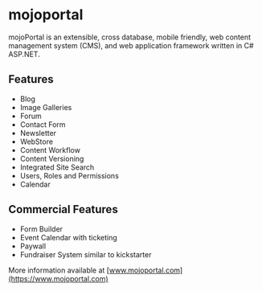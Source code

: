 # mojoportal
mojoPortal is an extensible, cross database, mobile friendly, web content management system (CMS), and web application framework written in C# ASP.NET.

## Features
- Blog
- Image Galleries
- Forum
- Contact Form
- Newsletter
- WebStore
- Content Workflow
- Content Versioning
- Integrated Site Search
- Users, Roles and Permissions
- Calendar

## Commercial Features
- Form Builder
- Event Calendar with ticketing
- Paywall
- Fundraiser System similar to kickstarter

More information available at [www.mojoportal.com](https://www.mojoportal.com)
